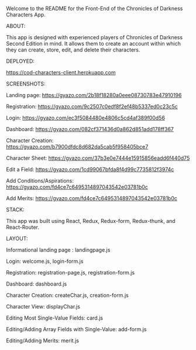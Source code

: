 Welcome to the README for the Front-End of the Chronicles of Darkness Characters App.

ABOUT:

This app is designed with experienced players of Chronicles of Darkness Second Edition in mind.
It allows them to create an account within which they can create, store, edit, and delete their
characters.


DEPLOYED:

https://cod-characters-client.herokuapp.com


SCREENSHOTS:

Landing page: https://gyazo.com/2b18f18280a0eee08730783e47910196

Registration: https://gyazo.com/9c2507c0edf8f2ef48b5337ed0c23c5c

Login: https://gyazo.com/ec3f5084480e4806c5cd4af389f00d56

Dashboard: https://gyazo.com/082cf371436d0a862d851add178ff367

Character Creation: https://gyazo.com/b7900dfdc8d682da5cab5f958405bce7

Character Sheet: https://gyazo.com/37b3e0e7444e15915856eadd6f440d75

Edit a Field: https://gyazo.com/1cd99067bfda8f4d99c7735812f3974c

Add Conditions/Aspirations: https://gyazo.com/fd4ce7c6495314897043542e03781b0c

Add Merits: https://gyazo.com/fd4ce7c6495314897043542e03781b0c


STACK:

This app was built using React, Redux, Redux-form, Redux-thunk, and React-Router.


LAYOUT:

Informational landing page : landingpage.js

Login: welcome.js, login-form.js

Registration: registration-page.js, registration-form.js

Dashboard: dashboard.js

Character Creation: createChar.js, creation-form.js

Character View: displayChar.js

Editing Most Single-Value Fields: card.js

Editing/Adding Array Fields with Single-Value: add-form.js

Editing/Adding Merits: merit.js
